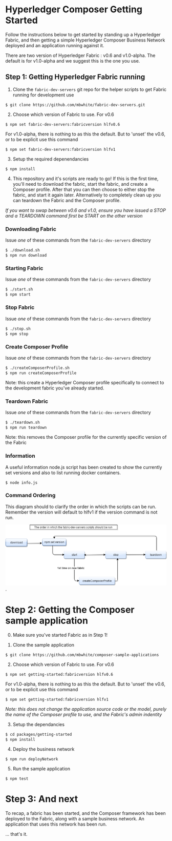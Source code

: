 # Hyperledger Composer Getting Started

Follow the instructions below to get started by standing up a Hyperledger Fabric, and then getting a simple Hyperledger Composer Business Network deployed and an application running against it. 

There are two version of Hyperledger Fabric : v0.6 and v1.0-alpha.  The default is for v1.0-alpha and we suggest this is the one you use.

## Step 1: Getting Hyperledger Fabric running

1. Clone the `fabric-dev-servers` git repo for the helper scripts to get Fabric running for development use
```
$ git clone https://github.com/mbwhite/fabric-dev-servers.git
```
2. Choose which version of Fabric to use. For v0.6
```
$ npm set fabric-dev-servers:fabricversion hlfv0.6
```

For v1.0-alpha, there is nothing to as this the default. But to 'unset' the v0.6, or to be explicit use this command

```
$ npm set fabric-dev-servers:fabricversion hlfv1
```

3. Setup the required depenendancies
```
$ npm install
```

4. This repository and it's scripts are ready to go! If this is the first time, you'll need to download the fabric, start the fabric, and create a Composer profile.  After that you can then choose to either stop the fabric, and start it again later. Alternatively to completely clean up you can teardown the Fabric and the Composer profile. 

*If you want to swap between v0.6 and v1.0, ensure you have issued a STOP and a TEARDOWN command first be START on the other version*

### Downloading Fabric

Issue _one_ of these commands from the `fabric-dev-servers` directory
```
$ ./download.sh
$ npm run download
```

### Starting Fabric

Issue _one_ of these commands from the `fabric-dev-servers` directory
```
$ ./start.sh
$ npm start
```

### Stop Fabric

Issue _one_ of these commands from the `fabric-dev-servers` directory
```
$ ./stop.sh
$ npm stop
```

### Create Composer Profile

Issue _one_ of these commands from the `fabric-dev-servers` directory
```
$ ./createComposerProfile.sh
$ npm run createComposerProfile
```

Note: this create a Hyperledger Composer profile specifically to connect to the development fabric you've already started. 

### Teardown Fabric

Issue _one_ of these commands from the `fabric-dev-servers` directory
```
$ ./teardown.sh
$ npm run teardown
```
Note: this removes the Composer profile for the currently specific version of the Fabric


### Information
A useful information node.js script has been created to show the currently set versions and also to list running docker containers. 
```
$ node info.js
```

### Command Ordering

This diagram should to clarify the order in which the scripts can be run.  Remember the version will default to hlfv1 if the version command is not run. 

![](CmdOrder.png).


# Step 2: Getting the Composer sample application

0. Make sure you've started Fabric as in Step 1!

1. Clone the sample application
```
$ git clone https://github.com/mbwhite/composer-sample-applications
```

2. Choose which version of Fabric to use. For v0.6
```
$ npm set getting-started:fabricversion hlfv0.6
```

For v1.0-alpha, there is nothing to as this the default. But to 'unset' the v0.6, or to be explicit use this command

```
$ npm set getting-started:fabricversion hlfv1
```

*Note: this does not change the application source code or the model, purely the name of the Composer profile to use, and the Fabric's admin indentity*

3. Setup the dependancies
```
$ cd packages/getting-started
$ npm install
```

4. Deploy the business network

```
$ npm run deployNetwork
```

5. Run the sample application 
```
$ npm test
```

# Step 3: And next
To recap, a fabric has been started, and the Composer framework has been deployed to the Fabric, along with a sample business network. 
An application that uses this network has been run.

... that's it. 

